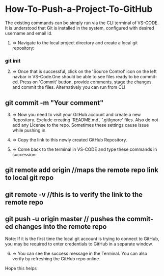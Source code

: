 # How-To-Push-a-Project-To-GitHub

The existing commands can be simply run via the CLI terminal of VS-CODE. It is understood that Git is installed in the system, configured with desired username and email Id.

1) => Navigate to the local project directory and create a local git repository:

 ### git init
2) => Once that is successful, click on the 'Source Control' icon on the left navbar in VS-Code.One should be able to see files ready to be commit-ed. Press on 'Commit' button,         provide comments, stage the changes and commit the files. Alternatively you can run from CLI

 ## git commit -m "Your comment"
3) => Now you need to visit your GitHub account and create a new Repository. Exclude creating 'README.md', '.gitIgnore' files. Also do not add any License to the repo. Sometimes         these settings cause issue while pushing in.

4) => Copy the link to this newly created GitHub Repository.

5) => Come back to the terminal in VS-CODE and type these commands in succession:

  ## git remote add origin <Link to GitHub Repo>     //maps the remote repo link to local git repo

  ## git remote -v                                  //this is to verify the link to the remote repo 

  ## git push -u origin master                      // pushes the commit-ed changes into the remote repo


  Note: If it is the first time the local git account is trying to connect to GitHub, you may be required to enter credentials to GitHub in a separate window.

6) => You can see the success message in the Terminal. You can also verify by refreshing the GitHub repo online.

Hope this helps
